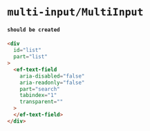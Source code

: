 # `multi-input/MultiInput`

#### `should be created`

```html
<div
  id="list"
  part="list"
>
  <ef-text-field
    aria-disabled="false"
    aria-readonly="false"
    part="search"
    tabindex="1"
    transparent=""
  >
  </ef-text-field>
</div>

```

